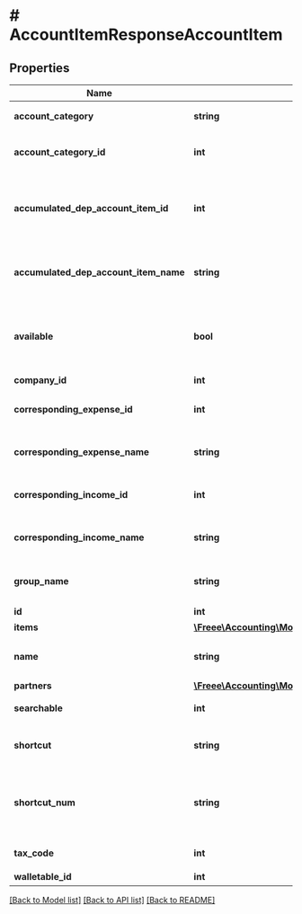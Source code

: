 # # AccountItemResponseAccountItem

## Properties

Name | Type | Description | Notes
------------ | ------------- | ------------- | -------------
**account_category** | **string** | 勘定科目カテゴリー |
**account_category_id** | **int** | 勘定科目のカテゴリーID |
**accumulated_dep_account_item_id** | **int** | 減価償却累計額勘定科目ID（法人のみ利用可能） | [optional]
**accumulated_dep_account_item_name** | **string** | 減価償却累計額勘定科目（法人のみ利用可能） | [optional]
**available** | **bool** | 勘定科目の使用設定（true: 使用する、false: 使用しない） |
**company_id** | **int** | 事業所ID |
**corresponding_expense_id** | **int** | 支出取引相手勘定科目ID | [optional]
**corresponding_expense_name** | **string** | 支出取引相手勘定科目名 | [optional]
**corresponding_income_id** | **int** | 収入取引相手勘定科目ID | [optional]
**corresponding_income_name** | **string** | 収入取引相手勘定科目名 | [optional]
**group_name** | **string** | 決算書表示名（小カテゴリー） | [optional]
**id** | **int** | 勘定科目ID |
**items** | [**\Freee\Accounting\Model\AccountItemResponseAccountItemItems[]**](AccountItemResponseAccountItemItems.md) |  | [optional]
**name** | **string** | 勘定科目名 (30文字以内) |
**partners** | [**\Freee\Accounting\Model\AccountItemResponseAccountItemPartners[]**](AccountItemResponseAccountItemPartners.md) |  | [optional]
**searchable** | **int** | 検索可能:2, 検索不可：3 |
**shortcut** | **string** | ショートカット1 (20文字以内) | [optional]
**shortcut_num** | **string** | ショートカット2(勘定科目コード) (20文字以内) | [optional]
**tax_code** | **int** | 税区分コード |
**walletable_id** | **int** | 口座ID |

[[Back to Model list]](../../README.md#models) [[Back to API list]](../../README.md#endpoints) [[Back to README]](../../README.md)
